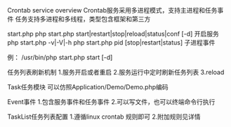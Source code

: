 Crontab service overview
	Crontab服务采用多进程模式，支持主进程和任务事件
	任务支持多进程和多线程，类型包含框架和第三方

start.php
	php start.php start|restart|stop|reload|status|conf [-d] 开启服务
	php start.php -v|-V|-h
	php start.php pid [stop|restart|status] 子进程事件

例：
/usr/bin/php start.php start [-d]

任务列表刷新机制
	1.服务开启或者重启
	2.服务运行中定时刷新任务列表
	3.reload

Task任务模块
	可以仿照Application/Demo/Demo.php编码

Event事件
	1.包含服务事件和任务事件
	2.可以写文件，也可以终端命令行执行

TaskList任务列表配置
	1.遵循linux crontab 规则即可
	2.附加规则见详情
